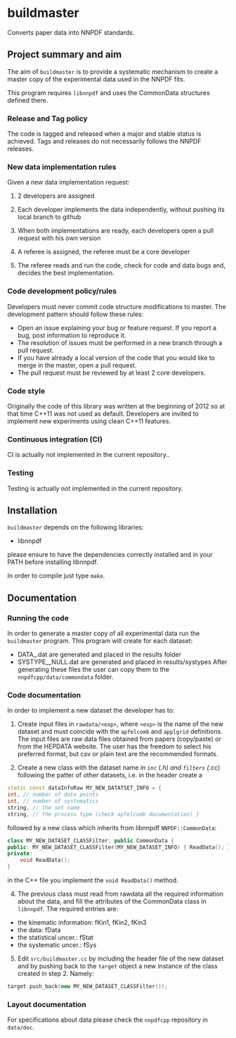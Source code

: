 # buildmaster
Converts paper data into NNPDF standards. 
 
## Project summary and aim

The aim of `buildmaster` is to provide a systematic mechanism to
create a master copy of the experimental data used in the NNPDF fits.

This program requires `libnnpdf` and uses the CommonData structures defined there.

### Release and Tag policy

The code is tagged and released when a major and stable status is achieved. 
Tags and releases do not necessarily follows the NNPDF releases.

### New data implementation rules

Given a new data implementation request:

1. 2 developers are assigned

2. Each developer implements the data independently, without pushing its local branch to github

3. When both implementations are ready, each developers open a pull request with his own version

4. A referee is assigned, the referee must be a core developer

5. The referee reads and run the code, check for code and data bugs and, decides the best implementation.

### Code development policy/rules

Developers must never commit code structure modifications to master. The development pattern should follow these rules:
- Open an issue explaining your bug or feature request. If you report a bug, post information to reproduce it.
- The resolution of issues must be performed in a new branch through a pull request.
- If you have already a local version of the code that you would like to merge in the master, open a pull request.
- The pull request must be reviewed by at least 2 core developers.

### Code style

Originally the code of this library was written at the beginning of
2012 so at that time C++11 was not used as default. Developers are
invited to implement new experiments using clean C++11 features.

### Continuous integration (CI)

CI is actually not implemented in the current repository..

### Testing

Testing is actually not implemented in the current repository.

## Installation

`buildmaster` depends on the following libraries:

- libnnpdf

please ensure to have the dependencies correctly installed and in your
PATH before installing libnnpdf.

In order to compile just type `make`.

## Documentation

### Running the code

In order to generate a master copy of all experimental data run the
`buildmaster` program. This program will create for each dataset:
- DATA_<exp>.dat are generated and placed in the results folder
- SYSTYPE_<exp>_NULL.dat are generated and placed in results/systypes
After generating these files the user can copy them to the `nnpdfcpp/data/commondata` folder.

### Code documentation

In order to implement a new dataset the developer has to:

1. Create input files in `rawdata/<exp>`, where `<exp>` is the name of
the new dataset and must coincide with the `apfelcomb` and `applgrid`
definitions. The input files are raw data files obtained from papers
(copy/paste) or from the HEPDATA website. The user has the freedom to
select his preferred format, but csv or plain text are the recommended
formats.

2. Create a new class with the dataset name in `inc` (*.h) and
`filters` (*.cc) following the patter of other datasets, i.e. in the
header create a
```c++
static const dataInfoRaw MY_NEW_DATATSET_INFO = {
int, // number of data points
int, // number of systematics
string, // the set name
string, // the process type (check apfelcomb documentation) }
```
followed by a new class which inherits from libnnpdf `NNPDF::CommonData`:
```c++
class MY_NEW_DATASET_CLASSFilter: public CommonData {
public: MY_NEW_DATASET_CLASSFilter(MY_NEW_DATASET_INFO) { ReadData(); }
private:
	void ReadData();
}
```
in the C++ file you implement the `void ReadData()` method.

4. The previous class must read from rawdata all the required
information about the data, and fill the attributes of the CommonData
class in `libnnpdf`. The required entries are:
- the kinematic information: fKin1, fKin2, fKin3
- the data: fData
- the statistical uncer.: fStat
- the systematic uncer.: fSys

5. Edit `src/buildmaster.cc` by including the header file of the new
dataset and by pushing back to the `target` object a new instance of
the class created in step 2. Namely:
```c++
target.push_back(new MY_NEW_DATASET_CLASSFilter());
```

### Layout documentation

For specifications about data please check the `nnpdfcpp` repository in `data/doc`.

